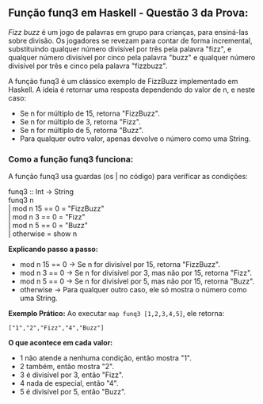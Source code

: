 ## Função funq3 em Haskell - Questão 3 da Prova:

*Fizz buzz* é um jogo de palavras em grupo para crianças, para ensiná-las sobre divisão. Os jogadores se revezam para contar de forma incremental, substituindo qualquer número divisível por três pela palavra "fizz", e qualquer número divisível por cinco pela palavra "buzz" e qualquer número divisível por três e cinco pela palavra "fizzbuzz".

A função funq3 é um clássico exemplo de FizzBuzz implementado em Haskell. A ideia é retornar uma resposta dependendo do valor de n, e neste caso:

- Se n for múltiplo de 15, retorna "FizzBuzz".
- Se n for múltiplo de 3, retorna "Fizz".
- Se n for múltiplo de 5, retorna "Buzz".
- Para qualquer outro valor, apenas devolve o número como uma String.

  
### Como a função funq3 funciona: 
A função funq3 usa guardas (os | no código) para verificar as condições:

funq3 :: Int -> String \
funq3 n \
      | mod n 15 == 0 = "FizzBuzz" \
      | mod n 3  == 0 = "Fizz" \
      | mod n 5  == 0 = "Buzz" \
      | otherwise     = show n


**Explicando passo a passo:**
- mod n 15 == 0 → Se n for divisível por 15, retorna "FizzBuzz".
- mod n 3 == 0 → Se n for divisível por 3, mas não por 15, retorna "Fizz".
- mod n 5 == 0 → Se n for divisível por 5, mas não por 15, retorna "Buzz".
- otherwise → Para qualquer outro caso, ele só mostra o número como uma String.

**Exemplo Prático:**
Ao executar `map funq3 [1,2,3,4,5]`, ele retorna:


`["1","2","Fizz","4","Buzz"]`

**O que acontece em cada valor:**

- 1 não atende a nenhuma condição, então mostra "1".
- 2 também, então mostra "2".
- 3 é divisível por 3, então "Fizz".
- 4 nada de especial, então "4".
- 5 é divisível por 5, então "Buzz".
